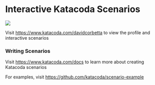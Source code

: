 # Interactive Katacoda Scenarios

[![](http://shields.katacoda.com/katacoda/davidcorbetta/count.svg)](https://www.katacoda.com/davidcorbetta "Get your profile on Katacoda.com")

Visit https://www.katacoda.com/davidcorbetta to view the profile and interactive scenarios

### Writing Scenarios
Visit https://www.katacoda.com/docs to learn more about creating Katacoda scenarios

For examples, visit https://github.com/katacoda/scenario-example
